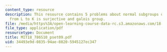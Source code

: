 ```yaml
---
content_type: resource
description: This resource contains 5 problems about normal subgroups of G, the norm
  from L to K is surjective and galois group.
file: /media/https%3A/open-learning-course-data-rc.s3.amazonaws.com/18-786-topics-in-algebraic-number-theory-spring-2010/34493e9d083594ae88205945127ec347_MIT18_786S10_pset09.pdf
file_type: application/pdf
resourcetype: Document
title: MIT18_786S10_pset09.pdf
uid: 34493e9d-0835-94ae-8820-5945127ec347
---
```

